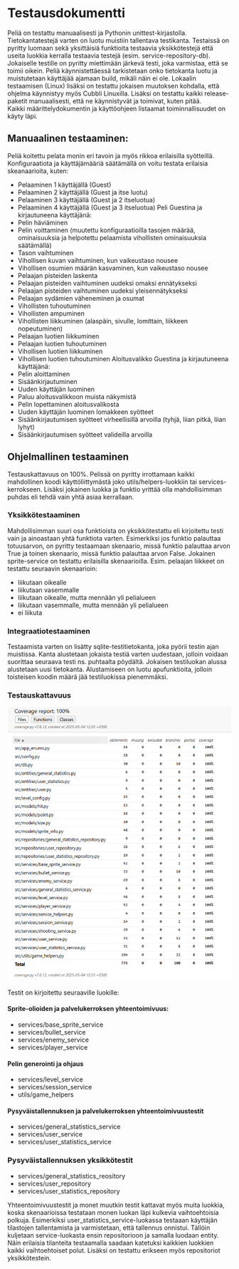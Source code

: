 # Testausdokumentti 

Peliä on testattu manuaalisesti ja Pythonin unittest-kirjastolla. Tietokantatestejä varten on luotu muistiin tallentava 
testikanta. Testaissä on pyritty luomaan sekä yksittäisiä funktioita testaavia yksikkötestejä että useita luokkia kerralla testaavia testejä (esim. service-repository-db).
Jokaiselle testille on pyritty miettimään järkevä testi, joka varmistaa, että se toimii oikein. 
Peliä käynnistettäessä tarkistetaan onko tietokanta luotu ja muistutetaan käyttäjää ajamaan build, mikäli näin ei ole.
Lokaalin testaamisen (Linux) lisäksi on testattu jokaisen muutoksen kohdalla, että ohjelma käynnistyy myös Cubbli Linuxilla. Lisäksi on testattu kaikki release-paketit manuaalisesti, että ne käynnistyvät ja toimivat, kuten pitää.  
Kaikki määrittelydokumentin ja käyttöohjeen listaamat toiminnallisuudet on käyty läpi. 

## Manuaalinen testaaminen: 
Peliä koitettu pelata monin eri tavoin ja myös rikkoa erilaisilla syötteillä. 
Konfiguraatiota ja käyttäjämääriä säätämällä on voitu testata erilaisia skeanaarioita, kuten:
- Pelaaminen 1 käyttäjällä (Guest)
- Pelaaminen 2 käyttäjällä (Guest ja itse luotu)
- Pelaaminen 3 käyttäjällä (Guest ja 2 itseluotua)
- Pelaaminen 4 käyttäjällä (Guest ja 3 itseluotua) 
Peli Guestina ja kirjautuneena käyttäjänä:
- Pelin häviäminen 
- Pelin voittaminen (muutettu konfiguraatioilla tasojen määrää, ominaisuuksia ja helpotettu pelaamista vihollisten ominaisuuksia säätämällä)
- Tason vaihtuminen
- Vihollisen kuvan vaihtuminen, kun vaikeustaso nousee
- Vihollisen osumien määrän kasvaminen, kun vaikeustaso nousee
- Pelaajan pisteiden laskenta
- Pelaajan pisteiden vaihtuminen uudeksi omaksi ennätykseksi
- Pelaajan pisteiden vaihtuminen uudeksi yleisennätykseksi
- Pelaajan sydämien väheneminen ja osumat
- Vihollisten tuhoutuminen
- Vihollisten ampuminen
- Vihollisten liikkuminen (alaspäin, sivulle, lomittain, liikkeen nopeutuminen)
- Pelaajan luotien liikkuminen
- Pelaajan luotien tuhoutuminen
- Vihollisen luotien liikkuminen
- Vihollisen luotien tuhoutuminen
Aloitusvalikko Guestina ja kirjautuneena käyttäjänä:
- Pelin aloittaminen 
- Sisäänkirjautuminen
- Uuden käyttäjän luominen
- Paluu aloitusvalikkoon muista näkymistä 
- Pelin lopettaminen aloitusvalikosta 
- Uuden käyttäjän luominen lomakkeen syötteet
- Sisäänkirjautumisen syötteet virheellisillä arvoilla (tyhjä, liian pitkä, liian lyhyt)
- Sisäänkirjautumisen syötteet valideilla arvoilla

## Ohjelmallinen testaaminen 

Testauskattavuus on 100%. Pelissä on pyritty irrottamaan kaikki mahdollinen koodi käyttöliittymästä joko utils/helpers-luokkiin tai services-kerrokseen. Lisäksi jokainen luokka ja funktio yrittää olla mahdollisimman puhdas eli tehdä vain yhtä asiaa kerrallaan.  

### Yksikkötestaaminen 
Mahdollisimman suuri osa funktioista on yksikkötestattu eli kirjoitettu testi vain ja ainoastaan yhtä funktiota varten. Esimerkiksi jos funktio palauttaa totuusarvon, on pyritty testaamaan skenaario, missä funktio palauttaa arvon True ja toinen skenaario, missä funktio palauttaa arvon False. Jokainen sprite-service on testattu erilaisilla skenaarioilla. Esim. pelaajan liikkeet on testattu seuraavin skenaarioin:
- liikutaan oikealle
- liikutaan vasemmalle
- liikutaan oikealle, mutta mennään yli pelialueen 
- liikutaan vasemmalle, mutta mennään yli pelialueen 
- ei liikuta 

### Integraatiotestaaminen 

Testaamista varten on lisätty sqlite-testitietokanta, joka pyörii testin ajan muistissa. Kanta alustetaan jokaista testiä varten uudestaan, jolloin voidaan suorittaa seuraava testi ns. puhtaalta pöydältä. Jokaisen testiluokan alussa alustetaan uusi tietokanta. Alustamiseen on luotu apufunktioita, jolloin toisteisen koodin määrä jää testiluokissa pienemmäksi.  

### Testauskattavuus 

![](./kuvat/coverage_report.png)  

Testit on kirjoitettu seuraaville luokille:

#### Sprite-olioiden ja palvelukerroksen yhteentoimivuus:
- services/base_sprite_service
- services/bullet_service
- services/enemy_service
- services/player_service

#### Pelin generointi ja ohjaus 
- services/level_service
- services/session_service
- utils/game_helpers 

#### Pysyväistallennuksen ja palvelukerroksen yhteentoimivuustestit
- services/general_statistics_service
- services/user_service
- services/user_statistics_service 

### Pysyväistallennuksen yksikkötestit
- services/general_statistics_reository
- services/user_repository
- services/user_statistics_repository 


Yhteentoimivuustestit ja monet muutkin testit kattavat myös muita luokkia, koska skenaarioissa testataan monen luokan läpi kulkevia vaihtoehtoisia polkuja. Esimerkiksi user_statistics_service-luokassa testaaan käyttäjän tilastojen tallentamista ja varmistetaan, että tallennus onnistui. Tällöin kuljetaan service-luokasta ensin repositorioon ja samalla luodaan entity. Näin erilaisia tilanteita testaamalla saadaan katetuksi kaikkien luokkien kaikki vaihtoehtoiset polut. Lisäksi on testattu erikseen myös repositoriot yksikkötestein. 
